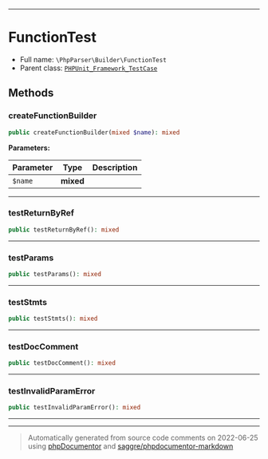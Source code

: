 ***

# FunctionTest





* Full name: `\PhpParser\Builder\FunctionTest`
* Parent class: [`PHPUnit_Framework_TestCase`](../../PHPUnit_Framework_TestCase.md)




## Methods


### createFunctionBuilder



```php
public createFunctionBuilder(mixed $name): mixed
```








**Parameters:**

| Parameter | Type | Description |
|-----------|------|-------------|
| `$name` | **mixed** |  |




***

### testReturnByRef



```php
public testReturnByRef(): mixed
```











***

### testParams



```php
public testParams(): mixed
```











***

### testStmts



```php
public testStmts(): mixed
```











***

### testDocComment



```php
public testDocComment(): mixed
```











***

### testInvalidParamError



```php
public testInvalidParamError(): mixed
```











***


***
> Automatically generated from source code comments on 2022-06-25 using [phpDocumentor](http://www.phpdoc.org/) and [saggre/phpdocumentor-markdown](https://github.com/Saggre/phpDocumentor-markdown)
